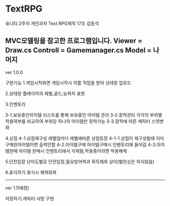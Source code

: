 # TextRPG
 유니티 2주차 개인과자 
 Text RPG제작
 17조 김동석

MVC모델링을 참고한 프로그램입니다.
Viewer = Draw.cs
Controll = Gamemanager.cs
Model = 나머지
 ---------
ver 1.0.0

구현기능
1.게임시작화면
게임시작시 이름 직업을 받아 상태창 업로드

2.상태창
플레이어의 레벨,골드,능력치 표현

3.인벤토리

3-1.보유중인아이템
리스트를 통해 보유중인 아이템 관리
3-2.장착관리
각각의 부위별 착용여부를 비교하여 부위당 하나의 아이템만 장착가능
3-3.장착에 따른 캐릭터 스텟변화

4.상점
4-1.상점재구성
레벨업마다 레벨에따른 상점등장
4-1-1.상점이 재구성될때 이미 구매한아이템이면 출력안함
4-2.아이템구매
아이템구매시 인벤토리에 들어감
4-3.아이템판매
아이템 판매시 인벤토리에서 삭제됨,착용중이라면 착용해제

5.던전입장
난이도별로 던전입장,필요방어력과 획득재회 상이(밸런싱은 하지않음)

6.휴식하기
휴식시 체력회복

----------------
ver 1.1(예정)

저장하기.캐릭터 사망 구현
 
